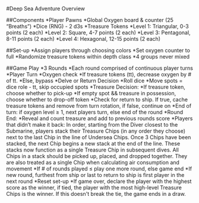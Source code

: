 #Deep Sea Adventure Overview

##Components
*Player Pawns
*Global Oxygen board & counter (25 “Breaths”)
*Dice (RNG) - 2 d3s
*Treasure Tokens
  *Level 1: Triangular, 0-3 points (2 each)
  *Level 2: Square, 4-7 points (2 each)
  *Level 3: Pentagonal, 8-11 points (2 each)
  *Level 4: Hexagonal, 12-15 points (2 each)

##Set-up
*Assign players through choosing colors
*Set oxygen counter to full
*Randomize treasure tokens within depth class
*4 groups never mixed

##Game Play
*3 Rounds
*Each round comprised of continuous player turns
*Player Turn
  *Oxygen check
    *If treasure tokens (tt), decrease oxygen by # of tt.
    *Else, bypass
    *Delve or Return Decision
  *Roll dice
  *Move spots = dice role - tt, skip occupied spots
  *Treasure Decision:
    *If treasure token, choose whether to pick-up
    *If empty spot && treasure in possession, choose whether to drop-off token
  *Check for return to ship. If true, cache treasure tokens and remove from turn rotation, if false, continue on
  *End of turn: if oxygen level ≥ 1, next players turn, else end of the round
*Round End:
  *Reveal and count treasure and add to previous rounds score
  *Players that didn’t make it back:  In order, starting from the Diver closest to the Submarine, players stack their Treasure Chips (in any order they choose) next to the last Chip in the line of Undersea Chips. Once 3 Chips have been stacked, the next Chip begins a new stack at the end of the line. These stacks now function as a single Treasure Chip in subsequent dives. All Chips in a stack should be picked up, placed, and dropped together. They are also treated as a single Chip when calculating air consumption and movement
  *If # of rounds played ≤ play one more round, else game end
  *If new round, furthest from ship or last to return to ship is first player in the next round
  *Reset set-up
  *If game over, declare the player with the highest score as the winner, if tied, the player with the most high-level Treasure Chips is the winner. If this doesn't break the tie, the game ends in a draw. 
